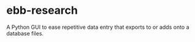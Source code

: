 # ebb-research
A Python GUI to ease repetitive data entry that exports to or adds onto a database files.
